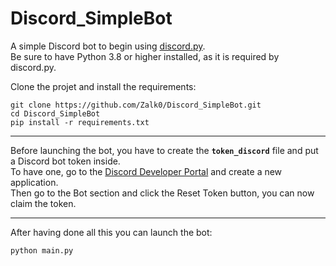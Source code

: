 # Discord_SimpleBot

A simple Discord bot to begin using [discord.py](https://github.com/Rapptz/discord.py).  
Be sure to have Python 3.8 or higher installed, as it is required by discord.py.

Clone the projet and install the requirements:

```
git clone https://github.com/Zalk0/Discord_SimpleBot.git
cd Discord_SimpleBot
pip install -r requirements.txt
```

---
Before launching the bot, you have to create the **`token_discord`** file and put a Discord bot token inside.  
To have one, go to the [Discord Developer Portal](https://discord.com/developers) and create a new application.  
Then go to the Bot section and click the Reset Token button, you can now claim the token.

---
After having done all this you can launch the bot:

```
python main.py
```
